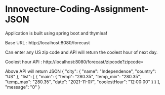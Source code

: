 # Innovecture-Coding-Assignment-JSON

Application is built using spring boot and thymleaf

Base URL : http://localhost:8080/forecast

Can enter any US zip code and API will return the coolest hour of next day.

Coolest hour API : http://localhost:8080/forecast/zipcode?zipcode=<US Zipcode>

Above API will return JSON
{
  "city": {
    "name": "Independence",
    "country": "US"
  },
  "list": [
    {
      "main": {
        "temp": "280.35",
        "temp_min": "280.35",
        "temp_max": "280.35",
        "date": "2021-11-07",
        "coolestHour": "12:00:00"
      }
    }
  ],
  "message": "0"
}
